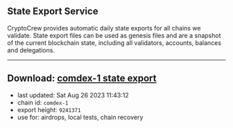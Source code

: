 ## State Export Service
CryptoCrew provides automatic daily state exports for all chains we validate. State export files can be used as genesis files and are a snapshot of the current blockchain state, including all validators, accounts, balances and delegations.

---
**Download: [comdex-1 state export](https://dl.ccvalidators.com/SERVICE/comdex/comdex-1_export_9241371.json)**
---

- last updated: Sat Aug 26 2023 11:43:12
- chain id: `comdex-1`
- export height: `9241371`
- use for: airdrops, local tests, chain recovery
